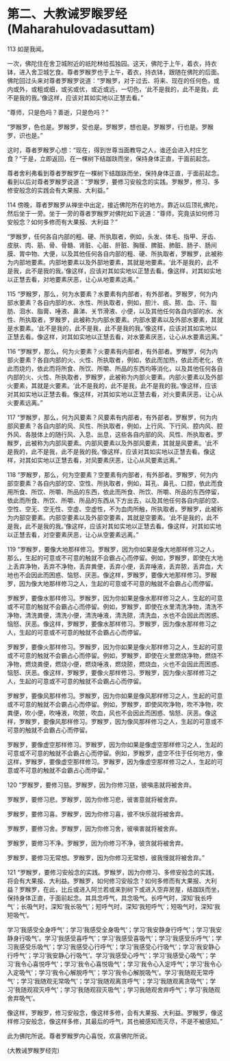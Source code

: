 # 第二、大教诫罗睺罗经(Maharahulovadasuttam)

113 如是我闻。

一次，佛陀住在舍卫城附近的祇陀林给孤独园。这天，佛陀于上午，着衣，持衣钵，进入舍卫城乞食。尊者罗睺罗也于上午，着衣，持衣钵，跟随在佛陀的后面。佛陀回过头来对尊者罗睺罗说道：“罗睺罗，对于过去、将来、现在的任何色，或内或外，或粗或细，或劣或优，或近或远，一切色，‘此不是我的，此不是我，此不是我的我。’像这样，应该对其如实地以正慧去看。”

“尊师，只是色吗？善逝，只是色吗？”

“罗睺罗，色也是。罗睺罗，受也是。罗睺罗，想也是。罗睺罗，行也是。罗睺罗，识也是。”

这时，尊者罗睺罗心想：“现在，得到世尊当面教导之人，谁还会进入村庄乞食？”于是，立即返回，在一棵树下结跏趺而坐，保持身体正直，于面前起念。

尊者舍利弗看到尊者罗睺罗在一棵树下结跏趺而坐，保持身体正直，于面前起念。看到以后对尊者罗睺罗说道：“罗睺罗，要修习安般念的实践。罗睺罗，修习、多修安般念的实践会有大果报、大利益。”

114 傍晚，尊者罗睺罗从禅坐中出定，接近佛陀所在的地方。靠近以后顶礼佛陀，然后坐于一旁。坐于一旁的尊者罗睺罗对佛陀如下说道：“尊师，究竟该如何修习安般念？如何多修而有大果报、大利益？”

“罗睺罗，任何各自内部的粗、硬、所执取者，例如，头发、体毛、指甲、牙齿、皮肤、肉、筋、骨、骨髓、肾脏、心脏、肝脏、胸膜、脾脏、肺脏、肠子、肠间膜、胃中物、大便，以及其他任何各自内部的粗、硬、所执取者，罗睺罗，此被称为内部地要素。内部地要素以及外部地要素，其就是地要素。‘此不是我的，此不是我，此不是我的我。’像这样，应该对其如实地以正慧去看。像这样，对其如实地以正慧去看，对地要素厌恶，让心从地要素远离。”

115 “罗睺罗，那么，何为水要素？水要素有内部者，有外部者。罗睺罗，何为内部水要素？各自内部的水、水性、所执取者，例如，胆汁、痰、脓、血、汗、脂肪、泪水、脂膏、唾液、鼻涕、关节滑液、小便，以及其他任何各自内部的水、水性、所执取者，罗睺罗，此被称为内部水要素。内部水要素以及外部水要素，其就是水要素。‘此不是我的，此不是我，此不是我的我。’像这样，应该对其如实地以正慧去看。像这样，对其如实地以正慧去看，对水要素厌恶，让心从水要素远离。”

116 “罗睺罗，那么，何为火要素？火要素有内部者，有外部者。罗睺罗，何为内部火要素？各自内部的火、火性、所执取者，例如，依此而加热，依此而老化，依此而烧灼，依此而将所食、所饮、所嚼、所品的东西均等消化，以及其他任何各自内部的火、火性、所执取者，罗睺罗，此被称为内部火要素。内部火要素以及外部火要素，其就是火要素。‘此不是我的，此不是我，此不是我的我。’像这样，应该对其如实地以正慧去看。像这样，对其如实地以正慧去看，对火要素厌恶，让心从火要素远离。”

117 “罗睺罗，那么，何为风要素？风要素有内部者，有外部者。罗睺罗，何为内部风要素？各自内部的风、风性、所执取者，例如，上行风、下行风、腔内风、腔外风、各肢体上的随行风、入息、出息，这些各自内部的风、风性、所执取者。罗睺罗，此被称为内部风要素。内部风要素以及外部风要素，其就是风要素。‘此不是我的，此不是我，此不是我的我。’像这样，应该对其如实地以正慧去看。像这样，对其如实地以正慧去看，对风要素厌恶，让心从风要素远离。”

118 “罗睺罗，那么，何为空要素？空要素有内部者，有外部者。罗睺罗，何为内部空要素？各自内部的空、空性、所执取者，例如，耳孔、鼻孔、口腔，依此而食用所食、所饮、所嚼、所品的东西，依此而所食、所饮、所嚼、所品的东西停留，依此而所食、所饮、所嚼、所品的东西从下方出去，以及其他任何各自内部的空、空性、空无、空无性、空虚、空虚性，不为血肉所触，所执取者。罗睺罗，此被称为内部空要素。内部空要素以及外部空要素，其就是空要素。‘此不是我的，此不是我，此不是我的我。’像这样，应该对其如实地以正慧去看。像这样，对其如实地以正慧去看，对空要素厌恶，让心从空要素远离。”

119 “罗睺罗，要像大地那样修习。罗睺罗，因为你如果是像大地那样修习之人，那么，生起的可意或不可意的触就不会霸占心而停留。例如，罗睺罗，即使在大地上丢弃净物，丢弃不净物，丢弃粪便，丢弃小便，丢弃唾液，丢弃脓，丢弃血，大地也不会因此而困惑、恼怒、厌恶。像这样，罗睺罗，要像大地那样修习。罗睺罗，因为像大地那样修习之人，生起的可意或不可意的触就不会霸占心而停留。

罗睺罗，要像水那样修习。罗睺罗，因为你如果是像水那样修习之人，生起的可意或不可意的触就不会霸占心而停留。例如，罗睺罗，即使在水里清洗净物，清洗不净物，清洗粪便，清洗小便，清洗唾液，清洗脓，清洗血，水也不会因此而困惑、恼怒、厌恶。像这样，罗睺罗，要像水那样修习。罗睺罗，因为像水那样修习之人，生起的可意或不可意的触就不会霸占心而停留。

罗睺罗，要像火那样修习。罗睺罗，因为你如果是像火那样修习之人，生起的可意或不可意的触就不会霸占心而停留。例如，罗睺罗，即使在火里燃烧净物，燃烧不净物，燃烧粪便，燃烧小便，燃烧唾液，燃烧脓，燃烧血，火也不会因此而困惑、恼怒、厌恶。像这样，罗睺罗，要像火那样修习。罗睺罗，因为像火那样修习之人，生起的可意或不可意的触就不会霸占心而停留。

罗睺罗，要像风那样修习。罗睺罗，因为你如果是像风那样修习之人，生起的可意或不可意的触就不会霸占心而停留。例如，罗睺罗，即使风吹净物，吹不净物，吹粪便，吹小便，吹唾液，吹脓，吹血，风也不会因此而困惑、恼怒、厌恶。像这样，罗睺罗，要像风那样修习。罗睺罗，因为像风那样修习之人，生起的可意或不可意的触就不会霸占心而停留。

罗睺罗，要像虚空那样修习。罗睺罗，因为你如果是像虚空那样修习之人，生起的可意或不可意的触就不会霸占心而停留。例如，罗睺罗，虚空不住于任何地方，像这样，罗睺罗，要像虚空那样修习。罗睺罗，因为像虚空那样修习之人，生起的可意或不可意的触就不会霸占心而停留。”

120 “罗睺罗，要修习慈。罗睺罗，因为你修习慈，彼嗔恚就将被舍弃。

罗睺罗，要修习悲。罗睺罗，因为你修习悲，彼害意就将被舍弃。

罗睺罗，要修习喜。罗睺罗，因为你修习喜，彼不快乐就将被舍弃。

罗睺罗，要修习舍。罗睺罗，因为你修习舍，彼嗔害就将被舍弃。

罗睺罗，要修习不净。罗睺罗，因为你修习不净，彼贪就将被舍弃。

罗睺罗，要修习无常想。罗睺罗，因为你修习无常想，彼我慢就将被舍弃。”

121 “罗睺罗，要修习安般念的实践。罗睺罗，因为你修习、多修安般念的实践，将会有大果报、大利益。罗睺罗，如何修习安般念？如何多修而有大果报、大利益？罗睺罗，在此，比丘或进入阿兰若或来到树下或进入空弃房屋，结跏趺而坐，保持身体正直，于面前起念。其具念呼气，具念吸气。长呼气时，深知‘我长呼气’；长吸气时，深知‘我长吸气’；短呼气时，深知‘我短呼气’；短吸气时，深知‘我短吸气’。

学习‘我感受全身呼气’；学习‘我感受全身吸气’；学习‘我安静身行呼气’；学习‘我安静身行吸气’。学习‘我感受喜呼气’；学习‘我感受喜吸气’；学习‘我感受乐呼气’；学习我感受乐吸气’；学习‘我感受心行呼气’；学习‘我感受心行吸气’；学习‘我安静心行呼气’；学习‘我安静心行吸气’。学习‘我感受心呼气’；学习‘我感受心吸气’；学习‘我令心喜悦呼气’；学习‘我令心喜悦吸气’；学习‘我令心入定呼气’；学习‘我令心入定吸气’；学习‘我令心解脱呼气’；学习‘我令心解脱吸气’。学习‘我随观无常呼气’；学习‘我随观无常吸气’；学习‘我随观离贪呼气’；学习‘我随观离贪吸气’；学习‘我随观寂灭呼气’；学习‘我随观寂灭吸气’；学习我随观舍弃呼气’；学习‘我随观舍弃吸气’。

像这样，罗睺罗，修习安般念，像这样多修，会有大果报、大利益。罗睺罗，像这样修习安般念，像这样多修，其最后的呼气，其也被感知而灭尽，不是不被感知。”

此为佛陀所说。尊者罗睺罗内心喜悦，欢喜佛陀所说。

(大教诫罗睺罗经完)
